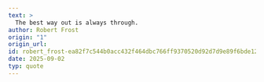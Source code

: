 ```yaml
---
text: >
  The best way out is always through.
author: Robert Frost
origin: "1"
origin_url: 
id: robert_frost-ea82f7c544b0acc432f464dbc766ff9370520d92d7d9e89f6bde128b55eecb7e
date: 2025-09-02
typ: quote
---
```

